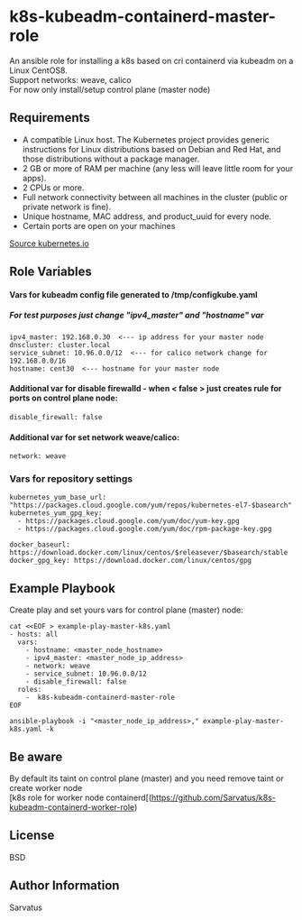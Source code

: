 k8s-kubeadm-containerd-master-role
=========

An ansible role for installing a k8s based on cri containerd via kubeadm on a Linux CentOS8.  
Support networks: weave, calico  
For now only install/setup control plane (master node)
    
    
Requirements
------------

- A compatible Linux host. The Kubernetes project provides generic instructions for Linux distributions based on Debian and Red Hat, and those distributions without a package manager.
- 2 GB or more of RAM per machine (any less will leave little room for your apps).
- 2 CPUs or more.
- Full network connectivity between all machines in the cluster (public or private network is fine).
- Unique hostname, MAC address, and product_uuid for every node.
- Certain ports are open on your machines

[Source kubernetes.io](https://kubernetes.io/docs/setup/production-environment/tools/kubeadm/install-kubeadm/)
  
  
Role Variables
--------------

#### Vars for kubeadm config file  generated to /tmp/configkube.yaml
##### For test purposes just change "ipv4_master" and "hostname" var
```
ipv4_master: 192.168.0.30  <--- ip address for your master node  
dnscluster: cluster.local  
service_subnet: 10.96.0.0/12  <--- for calico network change for 192.168.0.0/16
hostname: cent30  <--- hostname for your master node  
```

#### Additional var for disable firewalld - when < false > just creates rule for ports on control plane node: 
```
disable_firewall: false
```
#### Additional var for set network weave/calico: 
```
network: weave
```

### Vars for repository settings
```
kubernetes_yum_base_url: "https://packages.cloud.google.com/yum/repos/kubernetes-el7-$basearch"  
kubernetes_yum_gpg_key:
  - https://packages.cloud.google.com/yum/doc/yum-key.gpg  
  - https://packages.cloud.google.com/yum/doc/rpm-package-key.gpg

docker_baseurl: https://download.docker.com/linux/centos/$releasever/$basearch/stable  
docker_gpg_key: https://download.docker.com/linux/centos/gpg
```
  
  
Example Playbook
----------------

Create play and set yours vars for control plane (master) node:
```
cat <<EOF > example-play-master-k8s.yaml
- hosts: all
  vars:
    - hostname: <master_node_hostname>
    - ipv4_master: <master_node_ip_address>
    - network: weave
    - service_subnet: 10.96.0.0/12
    - disable_firewall: false
  roles:
    -  k8s-kubeadm-containerd-master-role
EOF
```
```
ansible-playbook -i "<master_node_ip_address>," example-play-master-k8s.yaml -k
```
Be aware
--------
By default its taint on control plane (master) and you need remove taint or create worker node   
[k8s role for worker node containerd[(https://github.com/Sarvatus/k8s-kubeadm-containerd-worker-role)
  
License
-------

BSD

Author Information
------------------

Sarvatus 
